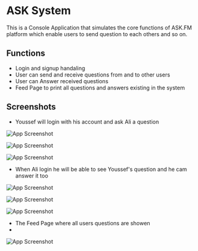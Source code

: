 
# ASK System

This is a Console Application that simulates the core functions of ASK.FM platform which enable users to send question to each others and so on.



## Functions

- Login and signup handaling
- User can send and receive questions from and to other users
- User can Answer received questions
- Feed Page to print all questions and answers existing in the system


## Screenshots

- Youssef will login with his account and ask Ali a question

![App Screenshot](https://www.linkpicture.com/q/2_321.png)

![App Screenshot](https://www.linkpicture.com/q/3.png)

![App Screenshot](https://www.linkpicture.com/q/4_1.png)


- When Ali login he will be able to see Youssef's question and he cam answer it too

![App Screenshot](https://www.linkpicture.com/q/5_1.png)

![App Screenshot](https://www.linkpicture.com/q/6_525.png)

![App Screenshot](https://www.linkpicture.com/q/7_380.png)

- The Feed Page where all users questions are showen
- 
![App Screenshot](https://www.linkpicture.com/q/9_256.png)
